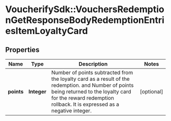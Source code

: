 # VoucherifySdk::VouchersRedemptionGetResponseBodyRedemptionEntriesItemLoyaltyCard

## Properties

| Name | Type | Description | Notes |
| ---- | ---- | ----------- | ----- |
| **points** | **Integer** | Number of points subtracted from the loyalty card as a result of the redemption. and Number of points being returned to the loyalty card for the reward redemption rollback. It is expressed as a negative integer. | [optional] |

